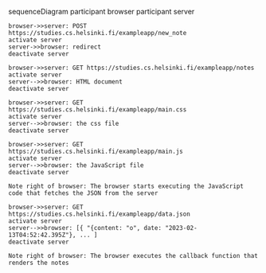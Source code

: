 sequenceDiagram
    participant browser
    participant server

    browser->>server: POST https://studies.cs.helsinki.fi/exampleapp/new_note
    activate server
    server->>browser: redirect
    deactivate server

    browser->>server: GET https://studies.cs.helsinki.fi/exampleapp/notes
    activate server
    server-->>browser: HTML document
    deactivate server
    
    browser->>server: GET https://studies.cs.helsinki.fi/exampleapp/main.css
    activate server
    server-->>browser: the css file
    deactivate server
    
    browser->>server: GET https://studies.cs.helsinki.fi/exampleapp/main.js
    activate server
    server-->>browser: the JavaScript file
    deactivate server

    Note right of browser: The browser starts executing the JavaScript code that fetches the JSON from the server
    
    browser->>server: GET https://studies.cs.helsinki.fi/exampleapp/data.json
    activate server
    server-->>browser: [{ "{content: "o", date: "2023-02-13T04:52:42.395Z"}, ... ]
    deactivate server    

    Note right of browser: The browser executes the callback function that renders the notes         